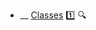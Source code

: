 * __ [Classes](./uml/classDiagrams/classes) :one: <trigger for="pop:classes-preview">:mag:</trigger>

<popover id="pop:classes-preview" title=":mag: Classes" placement="right">
  <div slot="content">
    <include src=".\preview.md" />
  </div>
</popover>
